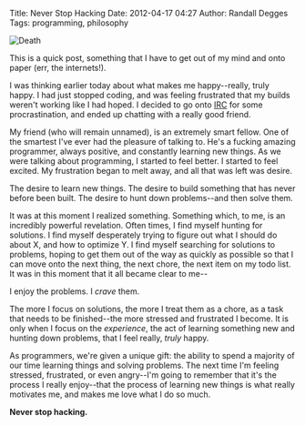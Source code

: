 Title: Never Stop Hacking
Date: 2012-04-17 04:27
Author: Randall Degges
Tags: programming, philosophy


![Death][]

This is a quick post, something that I have to get out of my mind and onto paper
(err, the internets!).

I was thinking earlier today about what makes me happy--really, truly happy. I
had just stopped coding, and was feeling frustrated that my builds weren't
working like I had hoped. I decided to go onto [IRC][] for some procrastination,
and ended up chatting with a really good friend.

My friend (who will remain unnamed), is an extremely smart fellow. One of the
smartest I've ever had the pleasure of talking to. He's a fucking amazing
programmer, always positive, and constantly learning new things. As we were
talking about programming, I started to feel better. I started to feel excited.
My frustration began to melt away, and all that was left was desire.

The desire to learn new things. The desire to build something that has never
before been built. The desire to hunt down problems--and then solve them.

It was at this moment I realized something. Something which, to me, is an
incredibly powerful revelation. Often times, I find myself hunting for
solutions. I find myself desperately trying to figure out what I should do about
X, and how to optimize Y. I find myself searching for solutions to problems,
hoping to get them out of the way as quickly as possible so that I can move onto
the next thing, the next chore, the next item on my todo list. It was in this
moment that it all became clear to me--

I enjoy the problems. I *crave* them.

The more I focus on solutions, the more I treat them as a chore, as a task that
needs to be finished--the more stressed and frustrated I become. It is only when
I focus on the *experience*, the act of learning something new and hunting down
problems, that I feel really, *truly* happy.

As programmers, we're given a unique gift: the ability to spend a majority of
our time learning things and solving problems. The next time I'm feeling
stressed, frustrated, or even angry--I'm going to remember that it's the process
I really enjoy--that the process of learning new things is what really motivates
me, and makes me love what I do so much.

**Never stop hacking.**

  [Death]: http://getfile1.posterous.com/getfile/files.posterous.com/temp-2012-04-16/eGHrfDACrpmFlIhBxuuJnfGgpilbsypyrdfhmtpdpzHiyxgrjglHufmvGiiz/death.jpg.scaled696.jpg
  [IRC]: http://irc://irc.oftc.net/#heapify "heapify IRC"
